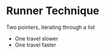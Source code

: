 # Runner Technique

Two pointers, iterating through a list

- One travel slower
- One travel faster
